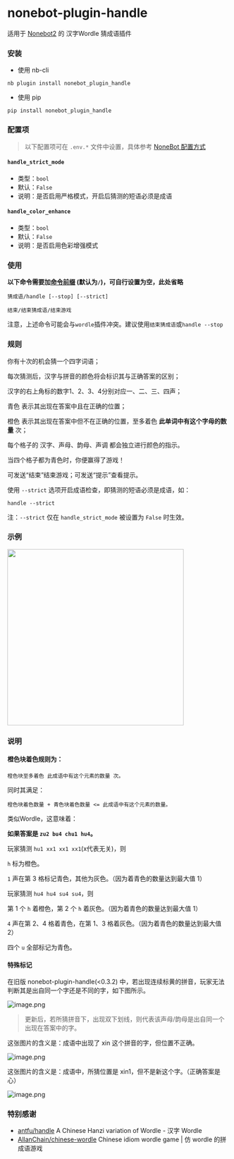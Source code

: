 # nonebot-plugin-handle

适用于 [Nonebot2](https://github.com/nonebot/nonebot2) 的 汉字Wordle 猜成语插件


### 安装

- 使用 nb-cli

```
nb plugin install nonebot_plugin_handle
```

- 使用 pip

```
pip install nonebot_plugin_handle
```


### 配置项

> 以下配置项可在 `.env.*` 文件中设置，具体参考 [NoneBot 配置方式](https://nonebot.dev/docs/appendices/config)

#### `handle_strict_mode`
 - 类型：`bool`
 - 默认：`False`
 - 说明：是否启用严格模式，开启后猜测的短语必须是成语

#### `handle_color_enhance`
 - 类型：`bool`
 - 默认：`False`
 - 说明：是否启用色彩增强模式


### 使用

**以下命令需要加[命令前缀](https://nonebot.dev/docs/appendices/config#command-start-和-command-separator) (默认为`/`)，可自行设置为空，此处省略**

```
猜成语/handle [--stop] [--strict]
```

```
结束/结束猜成语/结束游戏
```

注意，上述命令可能会与`wordle`插件冲突。建议使用`结束猜成语`或`handle --stop`

### 规则

你有十次的机会猜一个四字词语；

每次猜测后，汉字与拼音的颜色将会标识其与正确答案的区别；

汉字的右上角标的数字1、2、3、4分别对应一、二、三、四声；

青色 表示其出现在答案中且在正确的位置；

橙色 表示其出现在答案中但不在正确的位置，至多着色 **此单词中有这个字母的数量** 次；

每个格子的 汉字、声母、韵母、声调 都会独立进行颜色的指示。

当四个格子都为青色时，你便赢得了游戏！

可发送“结束”结束游戏；可发送“提示”查看提示。

使用 `--strict` 选项开启成语检查，即猜测的短语必须是成语，如：

```
handle --strict
```
注：`--strict` 仅在 `handle_strict_mode` 被设置为 `False` 时生效。


### 示例

<div align="left">
  <img src="https://s2.loli.net/2023/01/29/SplDtuFNQaKvEHR.png" width="400" />
</div>


### 说明

#### 橙色块着色规则为：

```
橙色块至多着色 此成语中有这个元素的数量 次。
```
同时其满足：

```
橙色块着色数量 + 青色块着色数量 <= 此成语中有这个元素的数量。
```

类似Wordle，这意味着：

**如果答案是 `zu2 bu4 chu1 hu4`。**

玩家猜测 `hu1 xx1 xx1 xx1`(x代表无关)，则

`h` 标为橙色。

`1` 声在第 3 格标记青色，其他为灰色。（因为着青色的数量达到最大值 1）

玩家猜测 `hu4 hu4 su4 su4`，则

第 1 个 `h` 着橙色，第 2 个 `h` 着灰色。（因为着青色的数量达到最大值 1）

`4` 声在第 2、4 格着青色，在第 1、3 格着灰色。（因为着青色的数量达到最大值 2）

四个 `u` 全部标记为青色。


#### 特殊标记

在旧版 nonebot-plugin-handle(<0.3.2) 中，若出现连续标黄的拼音，玩家无法判断其是出自同一个字还是不同的字，如下图所示。

![image.png](https://s2.loli.net/2023/12/04/NOydSPkYQAh3HDV.png)

> 更新后，若所猜拼音下，出现双下划线，则代表该声母/韵母是出自同一个出现在答案中的字。

这张图片的含义是：成语中出现了 xin 这个拼音的字，但位置不正确。

![image.png](https://s2.loli.net/2023/12/04/wDuFtoGST9byMZp.png)

这张图片的含义是：成语中，所猜位置是 xin1，但不是新这个字。（正确答案是心）

![image.png](https://s2.loli.net/2023/12/04/VcrwlLaS3ht9uj7.png)


### 特别感谢

- [antfu/handle](https://github.com/antfu/handle) A Chinese Hanzi variation of Wordle - 汉字 Wordle
- [AllanChain/chinese-wordle](https://github.com/AllanChain/chinese-wordle) Chinese idiom wordle game | 仿 wordle 的拼成语游戏
